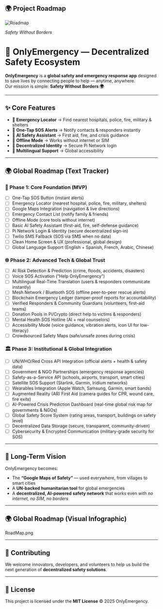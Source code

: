 


## 🌍 Project Roadmap

![Roadmap](roadmap.png)

*Safety Without Borders*






# 🚨 OnlyEmergency — Decentralized Safety Ecosystem

**OnlyEmergency** is a **global safety and emergency response app** designed to save lives by connecting people to help — anytime, anywhere.  
Our mission is simple: **Safety Without Borders 🌍**  

---

## ✨ Core Features
- 📍 **Emergency Locator** → Find nearest hospitals, police, fire, military & shelters  
- 🚨 **One-Tap SOS Alerts** → Notify contacts & responders instantly  
- 🤖 **AI Safety Assistant** → First aid, fire, and crisis guidance  
- 📡 **Offline Mode** → Works without internet or SIM  
- 🔐 **Decentralized Identity** → Secure Pi Network login  
- 💬 **Multilingual Support** → Global accessibility  

---

## 🌍 Global Roadmap (Text Tracker)

### 🚀 Phase 1: Core Foundation (MVP)
- [ ] One-Tap SOS Button (instant alerts)  
- [ ] Emergency Locator (nearest hospital, police, fire, military, shelters)  
- [ ] Google Maps Integration (navigation & live directions)  
- [ ] Emergency Contact List (notify family & friends)  
- [ ] Offline Mode (core tools without internet)  
- [ ] Basic AI Safety Assistant (first-aid, fire, self-defense guidance)  
- [ ] Pi Network Login & Identity (secure decentralized sign-in)  
- [ ] Twilio SMS Fallback (SOS via SMS when no data)  
- [ ] Clean Home Screen & UX (professional, global design)  
- [ ] Global Language Support (English + Spanish, French, Arabic, Chinese)  

### 🌐 Phase 2: Advanced Tech & Global Trust
- [ ] AI Risk Detection & Prediction (crime, floods, accidents, disasters)  
- [ ] Voice SOS Activation (“Help OnlyEmergency”)  
- [ ] Multilingual Real-Time Translation (users & responders communicate instantly)  
- [ ] Mesh Network / Bluetooth SOS (offline peer-to-peer rescue alerts)  
- [ ] Blockchain Emergency Ledger (tamper-proof reports for accountability)  
- [ ] Verified Responders & Community Guardians (volunteers, first-aid teams)  
- [ ] Donation Pools in Pi/Crypto (direct help to victims & responders)  
- [ ] Mental Health SOS Hotline (AI + real counselors)  
- [ ] Accessibility Mode (voice guidance, vibration alerts, icon UI for low-literacy)  
- [ ] Crowdsourced Safety Maps (safe/unsafe zones during crisis)  

### 🏛️ Phase 3: Institutional & Global Integration
- [ ] UN/WHO/Red Cross API Integration (official alerts + health & safety data)  
- [ ] Government & NGO Partnerships (emergency response agencies)  
- [ ] Safety-as-a-Service API (schools, airports, transport, smart cities)  
- [ ] Satellite SOS Support (Starlink, Garmin, Iridium networks)  
- [ ] Wearables Integration (Apple Watch, Samsung, Garmin, smart bands)  
- [ ] Augmented Reality (AR) First Aid (camera guides for CPR, wound care, fire exits)  
- [ ] AI-Powered Crisis Prediction Dashboard (real-time global risk map for governments & NGOs)  
- [ ] Global Safety Score System (rating areas, transport, buildings on safety level)  
- [ ] Decentralized Data Storage (secure, transparent, community-driven)  
- [ ] Cybersecurity & Encrypted Communication (military-grade security for SOS)  

---

## 🌟 Long-Term Vision
OnlyEmergency becomes:  
- The **“Google Maps of Safety”** — used everywhere, from villages to smart cities  
- A **UN-backed humanitarian tool** for global emergencies  
- A **decentralized, AI-powered safety network** that works even with *no internet, no SIM, no borders*  

---

## 🌍 Global Roadmap (Visual Infographic)

RoadMap.png




---

## 🤝 Contributing
We welcome innovators, developers, and volunteers to help us build the next generation of **decentralized safety solutions**.  

---

## 📜 License
This project is licensed under the **MIT License** © 2025 OnlyEmergency.
